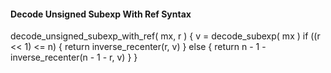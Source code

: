 #### Decode Unsigned Subexp With Ref Syntax

<div class="syntax">
decode_unsigned_subexp_with_ref( mx, r ) {
    v = decode_subexp( mx )
    if ((r << 1) <= n) {
        return inverse_recenter(r, v)
    } else {
        return n - 1 - inverse_recenter(n - 1 - r, v)
    }
}
</div>
